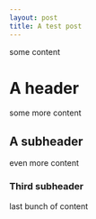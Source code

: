 ```yaml
---
layout: post
title: A test post
---
```


some content

# A header

some more content

## A subheader

even more content

### Third subheader

last bunch of content